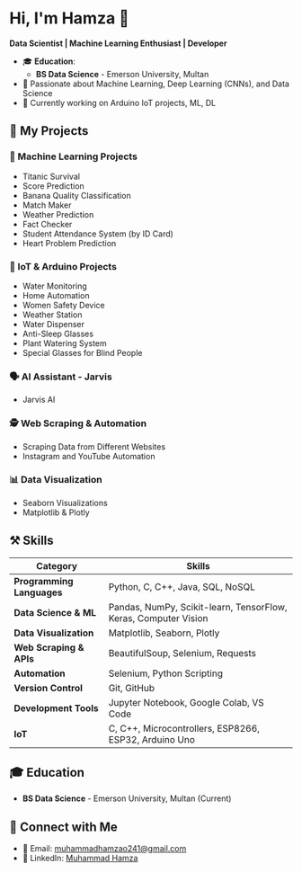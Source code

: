 # Hi, I'm Hamza 👋  
**Data Scientist | Machine Learning Enthusiast | Developer**  

- 🎓 **Education**:  
  - **BS Data Science** - Emerson University, Multan  
- 🤖 Passionate about Machine Learning, Deep Learning (CNNs), and Data Science   
- 🔭 Currently working on Arduino IoT projects, ML, DL  

## 📂 My Projects  

### 🤖 Machine Learning Projects  
- Titanic Survival  
- Score Prediction  
- Banana Quality Classification  
- Match Maker  
- Weather Prediction  
- Fact Checker  
- Student Attendance System (by ID Card)  
- Heart Problem Prediction  

### 📡 IoT & Arduino Projects  
- Water Monitoring  
- Home Automation  
- Women Safety Device  
- Weather Station  
- Water Dispenser  
- Anti-Sleep Glasses  
- Plant Watering System  
- Special Glasses for Blind People  

### 🗣️ AI Assistant - Jarvis  
- Jarvis AI  

### 🕵️ Web Scraping & Automation  
- Scraping Data from Different Websites  
- Instagram and YouTube Automation  

### 📊 Data Visualization  
- Seaborn Visualizations  
- Matplotlib & Plotly  

## ⚒️ Skills  

| **Category**              | **Skills** |
|---------------------------|----------------------------------------------------------|
| **Programming Languages** | Python, C, C++, Java, SQL, NoSQL |
| **Data Science & ML**     | Pandas, NumPy, Scikit-learn, TensorFlow, Keras, Computer Vision |
| **Data Visualization**    | Matplotlib, Seaborn, Plotly |
| **Web Scraping & APIs**   | BeautifulSoup, Selenium, Requests |
| **Automation**            | Selenium, Python Scripting |
| **Version Control**       | Git, GitHub |
| **Development Tools**     | Jupyter Notebook, Google Colab, VS Code |
| **IoT**                   | C, C++, Microcontrollers, ESP8266, ESP32, Arduino Uno |

## 🎓 Education  
- **BS Data Science** - Emerson University, Multan (Current)  

## 🔗 Connect with Me  
- 📧 Email: muhammadhamzao241@gmail.com  
- 💼 LinkedIn: [Muhammad Hamza](https://www.linkedin.com/in/muhammad-hamzads)  
